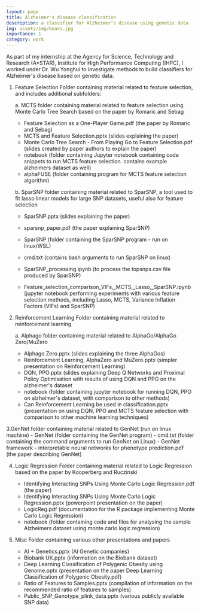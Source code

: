 ```yaml
---
layout: page
title: Alzheimer's disease classification
description: a classifier for Alzheimer's disease using genetic data
img: assets/img/bears.jpg
importance: 1
category: work
---
```


As part of my internship at the Agency for Science, Technology and Research (A*STAR), Institute for High Performance Computing (IHPC), I worked under Dr. Wu Yonghui to investigate methods to build classifiers for Alzheimer's disease based on genetic data. 

1. Feature Selection
Folder containing material related to feature selection, and includes additional subfolders:

	a. MCTS
	folder containing material related to feature selection using Monte Carlo Tree Search based on the paper by Romaric and Sebag
	 - Feature Selection as a One-Player Game.pdf (the paper by Romaric and Sebag)
	 - MCTS and Feature Selection.pptx (slides explaining the paper)
	 - Monte Carlo Tree Search - From Playing Go to Feature Selection.pdf (slides created by paper authors to explain the paper)
	 - notebook (folder containing Jupyter notebook containing code snippets to run MCTS feature selection. contains example alzheimers dataset as well)
	 - alphaFUSE (folder containing program for MCTS feature selection algorithm)
	 
	b. SparSNP
	folder containing material related to SparSNP, a tool used to fit lasso linear models for large SNP datasets, useful also for feature selection
	 - SparSNP.pptx (slides explaining the paper)
	 - sparsnp_paper.pdf (the paper explaining SparSNP)
	 - SparSNP (folder containing the SparSNP program - run on linux/WSL)
	 - cmd.txt (contains bash arguments to run SparSNP on linux)
	 - SparSNP_processing.ipynb (to process the topsnps.csv file produced by SparSNP)
	 
	- Feature_selection_comparison_VIFs,_MCTS,_Lasso,_SparSNP.ipynb (jupyter notebook performing experiments with various feature selection methods, including Lasso, MCTS, Variance Inflation Factors (VIFs) and SparSNP)
	 
2. Reinforcement Learning
Folder containing material related to reinforcement learning

	a. Alphago
	folder containing material related to AlphaGo/AlphaGo Zero/MuZero
	 - Alphago Zero.pptx (slides explaining the three AlphaGos)
	 - Reinforcement Learning, AlphaZero and MuZero.pptx (simpler presentation on Reinforcement Learning)
	 - DQN, PPO.pptx (slides explaining Deep Q Networks and Proximal Policy Optimisation with results of using DQN and PPO on the alzheimer's dataset
	 - notebook (folder containing jupyter notebook for running DQN, PPO on alzheimer's dataset, with comparison to other methods)
	 - Can Reinforcement Learning be used in classification.pptx (presentation on using DQN, PPO and MCTS feature selection with comparison to other machine learning techniques)
	 
3.GenNet
folder containing material related to GenNet (run on linux machine)
	 - GenNet (folder containing the GenNet program)
	 - cmd.txt (folder containing the command arguments to run GenNet on Linux)
	 - GenNet framework - interpretable neural networks for phenotype prediction.pdf (the paper describing GenNet)
	
4. Logic Regression
Folder containing material related to Logic Regression based on the paper by Kooperberg and Ruczinski
	- Identifying Interacting SNPs Using Monte Carlo Logic Regression.pdf (the paper)
	- Identifying Interacting SNPs Using Monte Carlo Logic Regression.pptx (powerpoint presentation on the paper)
	- LogicReg.pdf (documentation for the R package implementing Monte Carlo Logic Regression)
	- notebook (folder containing code and files for analysing the sample Alzheimers dataset using monte carlo logic regression)
	
5. Misc
Folder containing various other presentations and papers
	- AI + Genetics.pptx (AI Genetic companies)
	- Biobank UK.pptx (information on the Biobank dataset)
	- Deep Learning Classification of Polygenic Obesity using Genome.pptx (presentation on the paper Deep Learning Classification of Polygenic Obesity.pdf)
	- Ratio of Features to Samples.pptx (compilation of information on the recommended ratio of features to samples)
	- Public_SNP_Genotype_plink_data.pptx (various publicly available SNP data)

